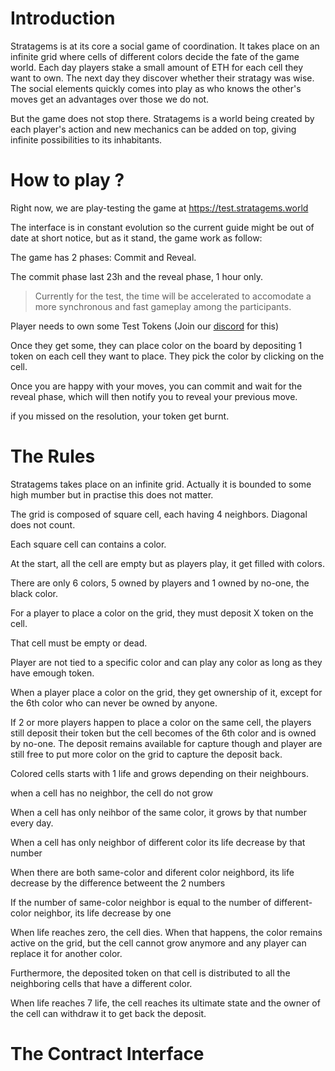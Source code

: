 # Introduction

Stratagems is at its core a social game of coordination. It takes place on an infinite grid where cells of different colors decide the fate of the game world. Each day players stake a small amount of ETH for each cell they want to own. The next day they discover whether their stratagy was wise. The social elements quickly comes into play as who knows the other's moves get an advantages over those we do not.

But the game does not stop there. Stratagems is a world being created by each player's action and new mechanics can be added on top, giving infinite possibilities to its inhabitants.

# How to play ?

Right now, we are play-testing the game at https://test.stratagems.world 

The interface is in constant evolution so the current guide might be out of date at short notice, but as it stand, the game work as follow:

The game has 2 phases: Commit and Reveal.

The commit phase last 23h and the reveal phase, 1 hour only.

> Currently for the test, the time will be accelerated to accomodate a more synchronous and fast gameplay among the participants.

Player needs to own some Test Tokens (Join our [discord](https://discord.gg/Qb4gr2ekfr) for this)

Once they get some, they can place color on the board by depositing 1 token on each cell they want to place. They pick the color by clicking on the cell.

Once you are happy with your moves, you can commit and wait for the reveal phase, which will then notify you to reveal your previous move.

if you missed on the resolution, your token get burnt.

# The Rules

Stratagems takes place on an infinite grid. Actually it is bounded to some high mumber but in practise this does not matter.

The grid is composed of square cell, each having 4 neighbors. Diagonal does not count.

Each square cell can contains a color.

At the start, all the cell are empty but as players play, it get filled  with colors.

There are only 6 colors, 5 owned by players and 1 owned by no-one, the black color.
 
For a player to place a color on the grid, they must deposit X token on the cell.

That cell must be empty or dead.

Player are not tied to a specific color and can play any color as long as they have emough token.

When a player place a color on the grid, they get ownership of it, except for the 6th color who can never be owned by anyone.

If 2 or more players happen to place a color on the same cell, the players still deposit their token but the cell becomes of the 6th color and is owned by no-one. The deposit remains available for capture though and player are still free to put more color on the grid to capture the deposit back.

Colored cells starts with 1 life and grows depending on their neighbours.

when a cell has no neighbor, the cell do not grow

When a cell has only neihbor of the same color, it grows by that number every day.

When a cell has only neighbor of different color its life decrease by that number

When there are both same-color and diferent color neighbord, its life decrease by the difference betweent the 2 numbers

If the number of same-color neighbor is equal to the number of different-color neighbor, its life decrease by one

When life reaches zero, the cell dies. When that happens, the color remains active on the grid, but the cell cannot grow anymore and any player can replace it for another color.

Furthermore, the deposited token on that cell is distributed to all the neighboring cells that have a different color.

When life reaches 7 life, the cell reaches its ultimate state and the owner of the cell can withdraw it to get back the deposit.



# The Contract Interface

